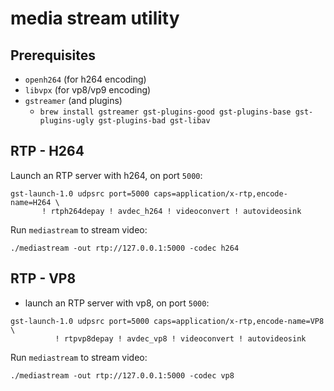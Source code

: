 # media stream utility

## Prerequisites 

- `openh264` (for h264 encoding)
- `libvpx` (for vp8/vp9 encoding)
- `gstreamer` (and plugins)
    - `brew install gstreamer gst-plugins-good gst-plugins-base gst-plugins-ugly gst-plugins-bad gst-libav`

## RTP - H264

Launch an RTP server with h264, on port `5000`:

```shell
gst-launch-1.0 udpsrc port=5000 caps=application/x-rtp,encode-name=H264 \
       ! rtph264depay ! avdec_h264 ! videoconvert ! autovideosink
```

Run `mediastream` to stream video:
```shell
./mediastream -out rtp://127.0.0.1:5000 -codec h264
```

## RTP - VP8

- launch an RTP server with vp8, on port `5000`:

```shell
gst-launch-1.0 udpsrc port=5000 caps=application/x-rtp,encode-name=VP8 \
          ! rtpvp8depay ! avdec_vp8 ! videoconvert ! autovideosink
```

Run `mediastream` to stream video:
```shell
./mediastream -out rtp://127.0.0.1:5000 -codec vp8
```